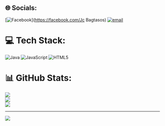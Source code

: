 
## 🌐 Socials:
[![Facebook](https://img.shields.io/badge/Facebook-%231877F2.svg?logo=Facebook&logoColor=white)](https://facebook.com/Jc Bagtasos) [![email](https://img.shields.io/badge/Email-D14836?logo=gmail&logoColor=white)](mailto:jc.bagtasos@sccpag.edu.ph) 

# 💻 Tech Stack:
![Java](https://img.shields.io/badge/java-%23ED8B00.svg?style=for-the-badge&logo=openjdk&logoColor=white) ![JavaScript](https://img.shields.io/badge/javascript-%23323330.svg?style=for-the-badge&logo=javascript&logoColor=%23F7DF1E) ![HTML5](https://img.shields.io/badge/html5-%23E34F26.svg?style=for-the-badge&logo=html5&logoColor=white)
# 📊 GitHub Stats:
![](https://github-readme-stats.vercel.app/api?username=JeJees&theme=dark&hide_border=false&include_all_commits=false&count_private=false)<br/>
![](https://nirzak-streak-stats.vercel.app/?user=JeJees&theme=dark&hide_border=false)<br/>
![](https://github-readme-stats.vercel.app/api/top-langs/?username=JeJees&theme=dark&hide_border=false&include_all_commits=false&count_private=false&layout=compact)

---
[![](https://visitcount.itsvg.in/api?id=JeJees&icon=0&color=0)](https://visitcount.itsvg.in)

<!-- Proudly created with GPRM ( https://gprm.itsvg.in ) -->
